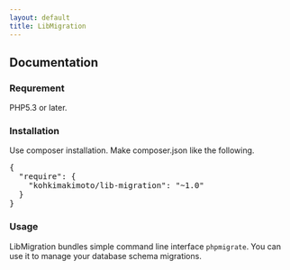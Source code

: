 ```yaml
---
layout: default
title: LibMigration
---
```


## Documentation

### Requrement

PHP5.3 or later.

### Installation

Use composer installation. Make composer.json like the following.

<pre class="javascript">
{
  "require": {
    "kohkimakimoto/lib-migration": "~1.0"
  }
}
</pre>

### Usage

LibMigration bundles simple command line interface `phpmigrate`. You can use it to manage your database schema migrations.